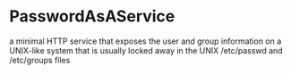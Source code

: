 # PasswordAsAService
a minimal HTTP service that exposes the user and group information on a UNIX-like system that is usually locked away in the UNIX /etc/passwd and /etc/groups files
